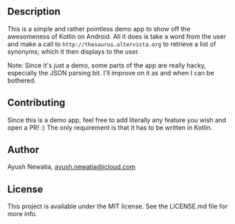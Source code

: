 ## Description

This is a simple and rather pointless demo app to show off the awesomeness of Kotlin on Android. All it does is take a word from the user and make a call to `http://thesaurus.altervista.org` to retrieve a list of synonyms; which it then displays to the user.

Note: Since it's just a demo, some parts of the app are really hacky, especially the JSON parsing bit. I'll improve on it as and when I can be bothered.


## Contributing

Since this is a demo app, feel free to add literally any feature you wish and open a PR! :) 
The only requirement is that it has to be written in Kotlin.

## Author

Ayush Newatia, [ayush.newatia@icloud.com](mailto:ayush.newatia@icloud.com)

## License

This project is available under the MIT license. See the LICENSE.md file for more info.

